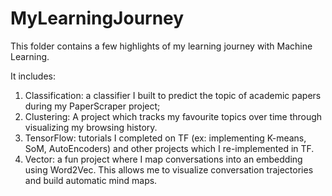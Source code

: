 # MyLearningJourney

This folder contains a few highlights of my learning journey with Machine Learning.

It includes:
1. Classification: a classifier I built to predict the topic of academic papers during my PaperScraper project; 
2. Clustering: A project which tracks my favourite topics over time through visualizing my browsing history.
3. TensorFlow: tutorials I completed on TF (ex: implementing K-means, SoM, AutoEncoders) and other projects which I re-implemented in TF.
4. Vector: a fun project where I map conversations into an embedding using Word2Vec. This allows me to visualize conversation trajectories and build automatic mind maps.

